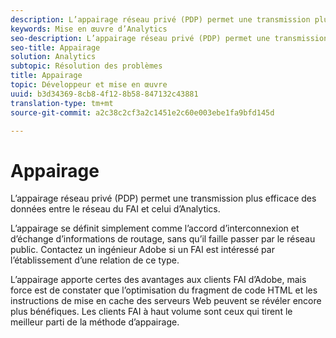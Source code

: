 ```yaml
---
description: L’appairage réseau privé (PDP) permet une transmission plus efficace des données entre le réseau du FAI et celui d’Analytics.
keywords: Mise en œuvre d’Analytics
seo-description: L’appairage réseau privé (PDP) permet une transmission plus efficace des données entre le réseau du FAI et celui d’Analytics.
seo-title: Appairage
solution: Analytics
subtopic: Résolution des problèmes
title: Appairage
topic: Développeur et mise en œuvre
uuid: b3d34369-8cb8-4f12-8b58-847132c43881
translation-type: tm+mt
source-git-commit: a2c38c2cf3a2c1451e2c60e003ebe1fa9bfd145d

---
```



# Appairage

L’appairage réseau privé (PDP) permet une transmission plus efficace des données entre le réseau du FAI et celui d’Analytics.

L’appairage se définit simplement comme l’accord d’interconnexion et d’échange d’informations de routage, sans qu’il faille passer par le réseau public. Contactez un ingénieur Adobe si un FAI est intéressé par l’établissement d’une relation de ce type.

L’appairage apporte certes des avantages aux clients FAI d’Adobe, mais force est de constater que l’optimisation du fragment de code HTML et les instructions de mise en cache des serveurs Web peuvent se révéler encore plus bénéfiques. Les clients FAI à haut volume sont ceux qui tirent le meilleur parti de la méthode d’appairage.
